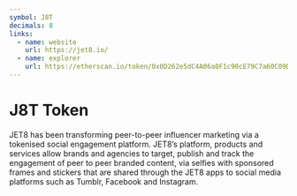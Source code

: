 ```yaml
---
symbol: J8T
decimals: 8
links:
  - name: website
    url: https://jet8.io/
  - name: explorer
    url: https://etherscan.io/token/0x0D262e5dC4A06a0F1c90cE79C7a60C09DfC884E4
---
```


# J8T Token

JET8 has been transforming peer-to-peer influencer marketing via a tokenised social engagement platform. JET8’s platform, products and services allow brands and agencies to target, publish and track the engagement of peer to peer branded content, via selfies with sponsored frames and stickers that are shared through the JET8 apps to social media platforms such as Tumblr, Facebook and Instagram.
